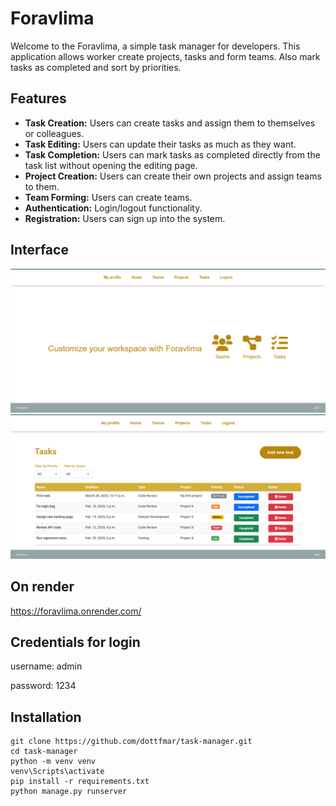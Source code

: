 # Foravlima

Welcome to the Foravlima, a simple task manager for developers. This application allows worker create projects, tasks and form teams. Also mark tasks as completed and sort by priorities.

## Features

- **Task Creation:** Users can create tasks and assign them to themselves or colleagues.
- **Task Editing:** Users can update their tasks as much as they want.
- **Task Completion:** Users can mark tasks as completed directly from the task list without opening the editing page.
- **Project Creation:** Users can create their own projects and assign teams to them.
- **Team Forming:** Users can create teams.
- **Authentication:** Login/logout functionality.
- **Registration:** Users can sign up into the system.

## Interface

![img.png](img.png)
![img_1.png](img_1.png)

## On render

https://foravlima.onrender.com/


## Credentials for login

username: admin

password: 1234

## Installation

```shell
git clone https://github.com/dottfmar/task-manager.git
cd task-manager
python -m venv venv
venv\Scripts\activate
pip install -r requirements.txt
python manage.py runserver
```

